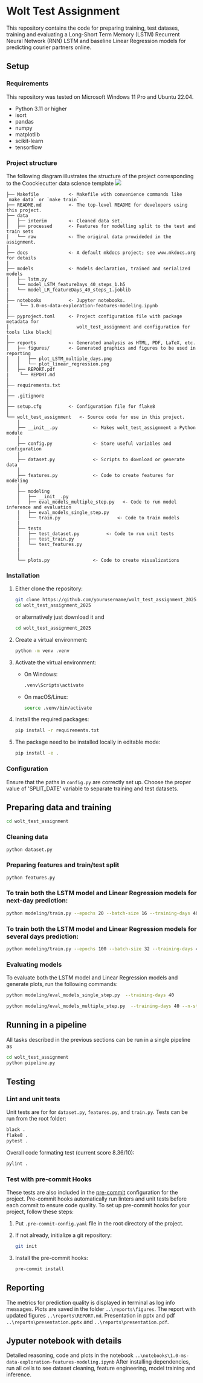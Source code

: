 # Wolt Test Assignment

This repository contains the code for preparing training, test datases, training and evaluating a Long-Short Term Memory (LSTM) Recurrent Neural Network (RNN) LSTM and baseline Linear Regression models for predicting courier partners online.

## Setup

### Requirements

This repository was tested on Microsoft Windows 11 Pro and Ubuntu 22.04. 

- Python 3.11 or higher
- isort
- pandas
- numpy
- matplotlib
- scikit-learn
- tensorflow

### Project structure

The following diagram illustrates the structure of the project corresponding to the Coockiecutter data science template
<a target="_blank" href="https://cookiecutter-data-science.drivendata.org/">
    <img src="https://img.shields.io/badge/CCDS-Project%20template-328F97?logo=cookiecutter" />
</a>

```plaintext
├── Makefile           <- Makefile with convenience commands like `make data` or `make train`
├── README.md          <- The top-level README for developers using this project.
├── data
│   ├── interim        <- Cleaned data set.
│   ├── processed      <- Features for modelling split to the test and train sets
│   └── raw            <- The original data prowideded in the assignment.
│
├── docs               <- A default mkdocs project; see www.mkdocs.org for details
│
├── models             <- Models declaration, trained and serialized models
│   ├── lstm.py
│   └── model_LSTM_featureDays_40_steps_1.h5
|   └── model_LR_featureDays_40_steps_1.joblib
│
├── notebooks          <- Jupyter notebooks.
|    └── 1.0-ms-data-exploration-features-modeling.ipynb
│
├── pyproject.toml     <- Project configuration file with package metadata for
│                         wolt_test_assignment and configuration for tools like black│
│
├── reports            <- Generated analysis as HTML, PDF, LaTeX, etc.
│   ├── figures/       <- Generated graphics and figures to be used in reporting
│   │   ├── plot_LSTM_multiple_days.png
│   │   └── plot_linear_regression.png
│   ├── REPORT.pdf
|    └── REPORT.md
│
├── requirements.txt
|
├── .gitignore
│
├── setup.cfg          <- Configuration file for flake8
│
└── wolt_test_assignment   <- Source code for use in this project.
    │
    ├── __init__.py             <- Makes wolt_test_assignment a Python module
    │
    ├── config.py               <- Store useful variables and configuration
    │
    ├── dataset.py              <- Scripts to download or generate data
    │
    ├── features.py             <- Code to create features for modeling
    │
    ├── modeling
    │   ├── __init__.py
    │   ├── eval_models_multiple_step.py   <- Code to run model inference and evaluation
    |   ├── eval_models_single_step.py
    │   └── train.py                     <- Code to train models
    |
    ├── tests
    │   ├── test_dataset.py          <- Code to run unit tests
    |   ├── test_train.py
    │   └── test_features.py
    |
    │
    └── plots.py                <- Code to create visualizations
```

### Installation

1. Either clone the repository:

    ```bash
    git clone https://github.com/yourusername/wolt_test_assignment_2025.git
    cd wolt_test_assignment_2025
    ```

   or alternatively just download it and 
    ```bash
    cd wolt_test_assignment_2025
    ```

2. Create a virtual environment:

    ```bash
    python -m venv .venv
    ```

3. Activate the virtual environment:

    - On Windows:

        ```bash
        .venv\Scripts\activate
        ```

    - On macOS/Linux:

        ```bash
        source .venv/bin/activate
        ```

4. Install the required packages:

    ```bash
    pip install -r requirements.txt
    ```
5. The package need to be installed locally in editable mode:

    ```bash
    pip install -e .
    ```

### Configuration

Ensure that the paths in `config.py` are correctly set up.
Choose the proper value of 'SPLIT_DATE' variable to separate training and test datasets.

## Preparing data and training

```bash
cd wolt_test_assignment
```

### Cleaning data
```bash
python dataset.py
```

### Preparing features and train/test split
```bash
python features.py
```

### To train both the LSTM model and Linear Regression models for next-day prediction:
```bash
python modeling/train.py --epochs 20 --batch-size 16 --training-days 40 --n-steps 1
```

### To train both the LSTM model and Linear Regression models for several days prediction:
```bash
python modeling/train.py --epochs 100 --batch-size 32 --training-days 40 --n-steps 20
```

### Evaluating models
To evaluate  both the LSTM model and Linear Regression models and generate plots, run the following commands:
```bash
python modeling/eval_models_single_step.py  --training-days 40
```
```bash
python modeling/eval_models_multiple_step.py  --training-days 40 --n-steps 20
```

## Running in a pipeline

All tasks described in the previous sections can be run in a single pipeline as
```bash
cd wolt_test_assignment
python pipeline.py
```


## Testing

### Lint and unit tests

Unit tests are for for `dataset.py`, `features.py`, and `train.py`.
Tests can be run from the root folder:

```bash
black .
flake8 .
pytest .
```

Overall code formating test (current score 8.36/10):

```bash
pylint .
```

### Test with pre-commit Hooks

These tests are also included in the  [pre-commit](https://pypi.org/project/pre-commit/)
configuration for the project. 
Pre-commit hooks automatically run linters and unit tests before each commit to ensure code quality. To set up pre-commit hooks for your project, follow these steps:

1. Put `.pre-commit-config.yaml` file in the root directory of the project.

2. If not already, initialize a git repository:

    ```bash
    git init
    ```

3. Install the pre-commit hooks:

    ```bash
    pre-commit install
    ```


## Reporting

The metrics for prediction quality is displayed in terminal as log info messages. Plots are saved in the folder `..\reports\figures`.
The report with updated figures `..\reports\REPORT.md`.
Presentation in pptx and pdf `..\reports\presentation.pptx` and `..\reports\presentation.pdf`.

## Jyputer notebook with details

Detailed reasoning, code and plots in the notebook `..\notebooks\1.0-ms-data-exploration-features-modeling.ipynb`
After installing dependencies, run all cells to see dataset cleaning, feature engineering, model training and inference.
